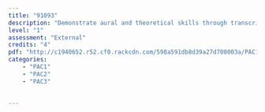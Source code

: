 ```yaml
---
title: "91093"
description: "Demonstrate aural and theoretical skills through transcription"
level: "1"
assessment: "External"
credits: "4"
pdf: "http://c1940652.r52.cf0.rackcdn.com/598a591db8d39a27d700003a/PAC1-as91093.pdf"
categories:
    - "PAC1"
    - "PAC2"
    - "PAC3"
    
    
---
```

